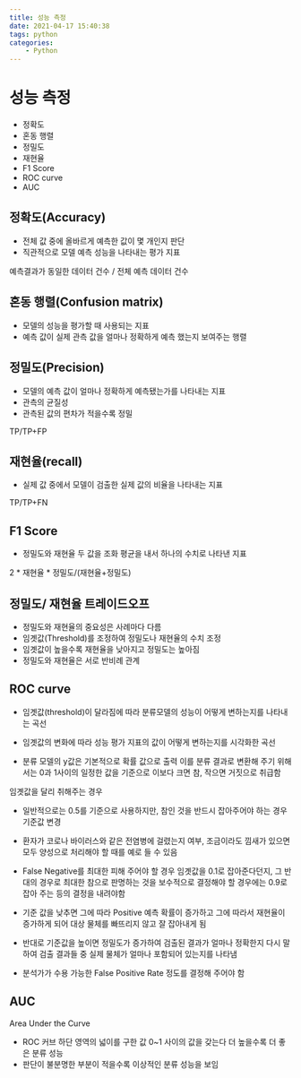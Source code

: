 ```yaml
---
title: 성능 측정
date: 2021-04-17 15:40:38
tags: python
categories:
    - Python
---
```


# 성능 측정

- 정확도
- 혼동 행렬
- 정밀도
- 재현율
- F1 Score
- ROC curve
- AUC

## 정확도(Accuracy)

- 전체 값 중에 올바르게 예측한 값이 몇 개인지 판단
- 직관적으로 모델 예측 성능을 나타내는 평가 지표

예측결과가 동일한 데이터 건수 / 전체 예측 데이터 건수

## 혼동 행렬(Confusion matrix)

- 모델의 성능을 평가할 때 사용되는 지표
- 예측 값이 실제 관측 값을 얼마나 정확하게 예측 했는지 보여주는 행렬

## 정밀도(Precision)

- 모델의 예측 값이 얼마나 정확하게 예측됐는가를 나타내는 지표
- 관측의 균질성
- 관측된 값의 편차가 적을수록 정밀

TP/TP+FP

## 재현율(recall)

- 실제 값 중에서 모델이 검출한 실제 값의 비율을 나타내는 지표

TP/TP+FN

## F1 Score

- 정밀도와 재현율 두 값을 조화 평균을 내서 하나의 수치로 나타낸 지표

2 * 재현율 * 정밀도/(재현율+정밀도)

## 정밀도/ 재현율 트레이드오프

- 정밀도와 재현율의 중요성은 사례마다 다름
- 임곗값(Threshold)를 조정하여 정밀도나 재현율의 수치 조정
- 임곗값이 높을수록 재현율을 낮아지고 정밀도는 높아짐
- 정밀도와 재현율은 서로 반비례 관계

## ROC curve

- 임곗값(threshold)이 달라짐에 따라 분류모델의 성능이 어떻게 변하는지를 나타내는 곡선
- 임곗값의 변화에 따라 성능 평가 지표의 값이 어떻게 변하는지를 시각화한 곡선

- 분류 모델의 y값은 기본적으로 확률 값으로 출력 이를 분류 결과로 변환해 주기 위해서는 0과 1사이의 일정한 값을 기준으로 이보다 크면 참, 작으면 거짓으로 취급함

임곗값을 달리 취해주는 경우

- 일반적으로는 0.5를 기준으로 사용하지만, 참인 것을 반드시 잡아주어야 하는 경우 기준값 변경

- 환자가 코로나 바이러스와 같은 전염병에 걸렸는지 여부, 조금이라도 낌새가 있으면 모두 양성으로 처리해야 할 때를 예로 들 수 있음

- False Negative를 최대한 피해 주어야 할 경우 임곗값을 0.1로 잡아준다던지, 그 반대의 경우로 최대한 참으로 판명하는 것을 보수적으로 결정해야 할 경우에는 0.9로 잡아 주는 등의 결정을 내려야함

- 기준 값을 낮추면 그에 따라 Positive 예측 확률이 증가하고 그에 따라서 재현율이 증가하게 되어 대상 물체를 빠뜨리지 않고 잘 잡아내게 됨

- 반대로 기준값을 높이면 정밀도가 증가하여 검출된 결과가 얼마나 정확한지 다시 말하여 검출 결과들 중 실제 물체가 얼마나 포함되어 있는지를 나타냄

- 분석가가 수용 가능한 False Positive Rate 정도를 결정해 주어야 함

## AUC

Area Under the Curve

- ROC 커브 하단 영역의 넓이를 구한 값 0~1 사이의 값을 갖는다 더 높을수록 더 좋은 분류 성능
- 판단이 불분명한 부분이 적을수록 이상적인 분류 성능을 보임